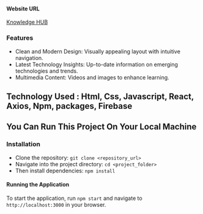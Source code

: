 #### Website URL
[Knowledge HUB](https://euphonious-centaur-a9c57b.netlify.app/)

### Features
- Clean and Modern Design: Visually appealing layout with intuitive navigation.
- Latest Technology Insights: Up-to-date information on emerging technologies and trends.
- Multimedia Content: Videos and images to enhance learning.

## Technology Used : Html, Css, Javascript, React, Axios, Npm, packages, Firebase

## You Can Run This Project On Your Local Machine
### Installation
- Clone the repository: `git clone <repository_url>`
- Navigate into the project directory: `cd <project_folder>`
- Then install dependencies: `npm install`
#### Running the Application
To start the application, run `npm start` and navigate to `http://localhost:3000` in your browser.
